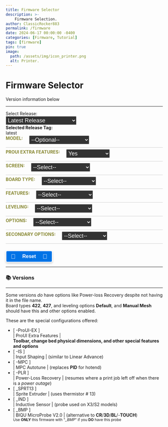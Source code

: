 ```yaml
---
title: Firmware Selector
description: >-
    Firmware Selection.
author: ClassicRocker883
permalink: /firmware
date: 2024-06-17 00:00:00 -0400
categories: [Firmware, Tutorial]
tags: [firmware]
pin: true
image:
  path: /assets/img/icon_printer.png
  alt: Printer.
---
```

<html lang="en">
<head>
    <style>
        .form-row {
            display: flex;
            justify-content: space-between;
            align-items: right;
            margin-bottom: 5px;
            border-bottom: 1px solid #ccc;
            padding-bottom: 10px;
        }
        .label-container {
            flex: 0 0 auto;
            margin-right: 20px;
            font-weight: bold;
            color: #883;
            text-transform: uppercase;
        }
        label {
            display: block;
        }
        .select-container {
            flex: 1;
        }
        select {
            width: 45%;
            padding: 2px;
            border: 1px solid #ccc;
            border-radius: 2px;
            background-color: #333;
            font-size: 18px;
            color: #f9f9f9;
        }
        .candidates-row {
            flex: 0 0 auto;
            display: list-item;
            border: 2px solid #ccc;
            width: 60%;
        }
        .button {
            position: relative;
            display: inline-block;
            align-items: center;
            justify-content: center;
            width: 150px;
            padding: 8px 16px;
            background-color: #0073e6;
            color: #fff;
            cursor: pointer;
            font-size: 16px;
            font-weight: bold;
            border-radius: 5px;
            border-color: #fff;
            border: 2px solid;
            box-shadow: 0 3px 6px rgba(0, 0, 0, 0.2);
            transition: background-color 0.3s ease, color 0.3s ease, box-shadow 0.3s ease, border-color 0.3s ease;
        }
        .button:hover {
            background-color: #218838;
            border-color: #0073e6;
            color: #fff;
            box-shadow: 0 6px 12px rgba(0, 0, 0, 0.3);
            transition: background-color 0.3s ease, color 0.3s ease, box-shadow 0.3s ease, border-color 0.3s ease;
        }
        .button:active {
            background-color: #1e7e34;
            border-color: #fff566;
            color: #c0c0c0;
            box-shadow: 0 2px 4px rgba(0, 0, 0, 0.2);
            animation: pulse-animation 0.15s both;
            animation-play-state: paused;
            transition: background-color 0.3s ease, color 0.3s ease, box-shadow 0.3s ease, border-color 0.3s ease;
        }
        @keyframes pulse-animation {
            0% {
                transform: scale(1);
                box-shadow: 0 3px 6px rgba(0, 0, 0, 0.2);
            }
            100% {
                transform: scale(0.93);
                box-shadow: 0 2px 4px rgba(0, 0, 0, 0.2);
            }
        }
        .button .icon {
            position: absolute;
            left: 10%;
            top: 50%;
            transform: translateY(-50%);
            font-size: 20px;
        }
        .button .icon2 {
            position: absolute;
            right: 10%;
            top: 50%;
            transform: translateY(-50%);
            font-size: 20px;
        }
        .button .label {
            align-items: center;
            justify-content: center;
            flex-grow: 1;
            text-align: center;
        }
    </style>
    <h1><i class="fas fa-code-compare"></i> Firmware Selector</h1>
    <p>Version information below</p>
    <hr>
</head>
<body>
    <label for="month-select">Select Release:</label>
    <select id="month-select">
        <option value="latest">Latest Release</option>
        <option>Loading...</option>
    </select>
    <div id="releases-container" style="display: none;">
        <label>Select a Release:</label>
        <p>Older Releases may not be fully compatible with the Selector</p>
        <div id="release-list">Select a month to load releases</div>
    </div>
    <br>
    <div>
        <strong>Selected Release Tag:</strong>
        <div id="selected-release-tag">latest</div>
    </div>
    <div class="form-row">
        <div class="label-container">
            <label for="model">Model:</label>
        </div>
        <div class="select-container">
            <select id="model" onchange="updateModelSelections()">
                <option value="">--Optional--</option>
                <option value="Aquila">Aquila</option>
                <option value="Aquila X3">Aquila X3</option>
                <option value="HC32">HC32</option>
                <option value="Ender">Ender-3V2/S1</option>
            </select>
        </div>
    </div>
    <div class="form-row">
        <div class="label-container">
            <label for="proUIExtraFeatures">ProUI Extra Features:</label>
        </div>
        <div class="select-container">
            <select id="proUIExtraFeatures" onchange="updateCandidates()">
                <option value="-ProUI">Yes</option>
                <option value="">No</option>
            </select>
        </div>
    </div>
    <div class="form-row">
        <div class="label-container">
            <label for="screen">Screen:</label>
        </div>
        <div class="select-container">
            <select id="screen" onchange="updateCandidates()">
                <option value="">--Select--</option>
                <option value="DWIN">DWIN</option>
                <option value="TJC-">TJC</option>
                <option value="C2-">12864</option>
            </select>
        </div>
    </div>
    <div class="form-row">
        <div class="label-container">
            <label for="type">Board Type:</label>
        </div>
        <div class="select-container">
            <select id="type" onchange="updateCandidates()">
                <option value="">--Select--</option>
                <option value="_GD32">GD32</option>
                <option value="_N32">N32</option>
                <option value="HC32">HC32</option>
                <option value="_427">427</option>
                <option value="_422">422</option>
                <option value="_SKR-Mini-E3-">SKR</option>
            </select>
        </div>
    </div>
    <div class="form-row">
        <div class="label-container">
            <label for="features">Features:</label>
        </div>
        <div class="select-container">
            <select id="features" onchange="updateCandidates()">
                <option value="">--Select--</option>
                <option value="_BMP">BIQU MicroProbe V2</option>
                <option value="_IND">Induction Probe</option>
                <option value="_SPRT13">Creality Sprite</option>
            </select>
        </div>
    </div>
    <div id="secondaryFeaturesDiv" style="display: none;">
        <div class="form-row">
            <div class="label-container">
                <label for="secondaryFeatures">Secondary Features:</label>
            </div>
            <div class="select-container">
                <select id="secondaryFeatures" onchange="updateCandidates()">
                    <option value="">--Select--</option>
                    <option value="_BMP">BIQU MicroProbe V2</option>
                </select>
            </div>
        </div>
    </div>
    <div class="form-row">
        <div class="label-container">
            <label for="leveling">Leveling:</label>
        </div>
        <div class="select-container">
            <select id="leveling" onchange="updateCandidates()">
                <option value="">--Select--</option>
                <option value="_Default">Default</option>
                <option value="_MM">Manual Mesh</option>
                <option value="_BLT">Bilinear Bed Leveling</option>
                <option value="_UBL">Unified Bed Leveling</option>
            </select>
        </div>
    </div>
    <div class="form-row">
        <div class="label-container">
            <label for="options">Options:</label>
        </div>
        <div class="select-container">
            <select id="options" onchange="updateCandidates()">
                <option value="">--Select--</option>
                <option value="-MPC">MPC</option>
                <option value="-IS">Input Shaping</option>
                <option value="-PLR">Power-loss Recovery</option>
            </select>
        </div>
    </div>
    <div class="form-row">
        <div class="label-container">
            <label for="secondaryOptions">Secondary Options:</label>
        </div>
        <div class="select-container">
            <select id="secondaryOptions" onchange="updateCandidates()">
                <option value="">--Select--</option>
                <option value="-MPC">MPC</option>
            </select>
        </div>
    </div>
    <br>
    <button class="button" id="resetButton">
        <span class="icon">🔄</span>
        <span class="label">Reset</span>
        <span class="icon2">🔄</span>
    </button>
    <hr>
    <p>
    <div id="candidates"></div>
    </p>
    <h3>📚 Versions</h3>
    <hr>
    <p>Some versions <i>do</i> have options like Power-loss Recovery despite not having it in the file name.<br>
        Board types <b>422</b>, <b>427</b>, and leveling options <b>Default</b>, and <b>Manual Mesh</b> should have this
        and other options enabled.</p>
    <p>These are the special configurations offered:</p>
    <ul>
        <li>[ -ProUI-EX ]<br>
            | ProUI Extra Features |
            <br><b>Toolbar, change bed physical dimensions, and other special features and options</b>
        </li>
        <li>[ -IS ]<br>
            | Input Shaping | (similar to Linear Advance)
        </li>
        <li>[ -MPC ]<br>
            | MPC Autotune | (replaces <b>PID</b> for hotend)
        </li>
        <li>[ -PLR ]<br>
            | Power-Loss Recovery | (resumes where a print job left off when there is a <i>power outage</i>)
        </li>
        <li>[ _SPRT13 ]<br>
            | Sprite Extruder | (uses thermistor # 13)
        </li>
        <li>[ _IND ]<br>
            | Inductive Sensor | (probe used on X3/S2 models)
        </li>
        <li>[ _BMP ]<br>
            | BIQU MicroProbe V2.0 | (alternative to <b>CR</b>/<b>3D</b>/<b>BL</b>/-<b>TOUCH</b>)
            <br><sup>Use <b>ONLY</b> this firmware with "<i>_BMP</i>" if you <b>DO</b> have this probe</sup>
        </li>
    </ul>
    <script>
        document.addEventListener('DOMContentLoaded', () => {
            const selectMonth = document.getElementById('month-select');
            const releaseContainer = document.getElementById('releases-container');
            const releaseList = document.getElementById('release-list');
            const selectedReleaseTagDiv = document.getElementById('selected-release-tag');
            const resetButton = document.getElementById('resetButton');
            let releaseTag = 'latest';
            const repoUrl = 'https://api.github.com/repos/classicrocker883/MRiscoCProUI/releases';
            async function fetchAllReleases(url, page = 1, releases = []) {
                try {
                    const response = await fetch(`${url}?page=${page}&per_page=100`);
                    const data = await response.json();
                    if (data.length === 0) {
                        return releases;
                    }
                    return fetchAllReleases(url, page + 1, releases.concat(data));
                } catch (error) {
                    console.error('Error fetching releases:', error);
                    return [];
                }
            }
            function formatMonthYear(date) {
                return new Date(date).toLocaleDateString('en-US', { year: 'numeric', month: 'short' });
            }
            function getReleaseMonths(releases) {
                const months = new Set();
                releases.forEach(release => months.add(formatMonthYear(release.published_at)));
                return Array.from(months).sort((a, b) => new Date(b) - new Date(a));
            }
            function extractTagName(url) {
                return url.split('/').pop();
            }
            function splitTag(tag) {
                const regex = /^(\d+\.\d+\.\d+[a-z]*)(?:-(-?\d+))?(?:-(HC32|ender3))?(?:-(-?\d+))?$/;
                const match = tag.match(regex);
                return {
                    version: match ? match[1] : '',
                    month: match ? match[2] : '',
                    model: match ? match[3] : '',
                    revision: match ? match[4] : ''
                };
            }
            function createCheckbox(release) {
                const label = document.createElement('label');
                const checkbox = document.createElement('input');
                checkbox.type = 'checkbox';
                checkbox.value = release.html_url;
                checkbox.name = 'release';
                checkbox.addEventListener('change', (event) => {
                    if (event.target.checked) {
                        releaseTag = `tags/${extractTagName(event.target.value)}`;
                        document.querySelectorAll('input[name="release"]').forEach(otherCheckbox => {
                            if (otherCheckbox !== event.target) otherCheckbox.checked = false;
                        });
                    } else {
                        releaseTag = 'latest';
                    }
                    updateSelectedReleaseTag();
                    updateCandidates();
                });
                label.append(checkbox, release.name);
                releaseList.appendChild(label);
            }
            function updateSelectedReleaseTag() {
                selectedReleaseTagDiv.textContent = releaseTag || 'latest';
            }
            function fetchReleasesByMonth(month, releases) {
                const filteredReleases = releases.filter(release => formatMonthYear(release.published_at) === month);
                releaseList.innerHTML = '';
                if (filteredReleases.length > 0) {
                    filteredReleases.forEach(createCheckbox);
                    releaseContainer.style.display = 'block';
                } else {
                    releaseList.textContent = 'No releases found';
                    releaseContainer.style.display = 'none';
                }
            }
            function populateMonthOptions(releaseMonths) {
                selectMonth.innerHTML = '<option value="latest">Latest Release</option>';
                releaseMonths.forEach(month => {
                    const option = document.createElement('option');
                    option.value = month;
                    option.textContent = month;
                    selectMonth.appendChild(option);
                });
            }
            async function initializeDropdowns() {
                try {
                    const releases = await fetchAllReleases(repoUrl);
                    const releaseMonths = getReleaseMonths(releases);
                    populateMonthOptions(releaseMonths);
                    selectMonth.addEventListener('change', (event) => {
                        const selectedMonth = event.target.value;
                        if (selectedMonth === 'latest') {
                            releaseTag = 'latest';
                            updateSelectedReleaseTag();
                            updateCandidates();
                            releaseContainer.style.display = 'none';
                        } else {
                            fetchReleasesByMonth(selectedMonth, releases);
                        }
                    });
                } catch (error) {
                    console.error('Error fetching releases:', error);
                }
            }
            async function fetchReleaseData(model) {
                const releaseHTML = await fetchReleaseHTML(`https://api.github.com/repos/classicrocker883/MRiscoCProUI/releases/${releaseTag}`);
                const areleaseTag = extractTagName(releaseHTML);
                const split = splitTag(areleaseTag);
                if (model === "HC32") {
                    split.model = "HC32";
                } else if (model === "Ender") {
                    split.model = "ender3";
                }
                const tag = `${split.version}${split.month ? '-' + split.month : ''}${split.model ? '-' + split.model : ''}${split.revision ? '-' + split.revision : ''}`;
                const apiUrl = `https://api.github.com/repos/classicrocker883/MRiscoCProUI/releases/tags/${tag}`;
                try {
                    const response = await fetch(apiUrl);
                    const data = await response.json();
                    return data.assets || [];
                } catch (error) {
                    console.error('Error fetching release assets:', error);
                    return [];
                }
            }
            async function fetchReleaseHTML(url) {
                try {
                    const response = await fetch(url);
                    const data = await response.json();
                    return data.html_url || '';
                } catch (error) {
                    console.error('Error fetching release HTML URL:', error);
                    return '';
                }
            }
            async function updateCandidates() {
                const model = document.getElementById("model").value;
                let proUIExtraFeatures = document.getElementById("proUIExtraFeatures").value;
                const screen = document.getElementById("screen").value;
                const type = document.getElementById("type").value;
                const features = document.getElementById("features").value;
                const secondaryFeatures = document.getElementById("secondaryFeatures").value;
                const leveling = document.getElementById("leveling").value;
                const options = document.getElementById("options").value;
                const secondaryOptions = document.getElementById("secondaryOptions").value;
                secondaryFeaturesDiv.style.display = (features === "_SPRT13") ? "block" : "none";
                if (screen === "C2-") {
                    proUIExtraFeatures = "";
                    document.getElementById("proUIExtraFeatures").value = proUIExtraFeatures;
                }
                let linkPrefix = "";
                if (model === "HC32" || type === "HC32") {
                    linkPrefix = (screen === "C2-") ? "C2-HC32" : "HC32";
                } else if (model === "Ender") {
                    linkPrefix = (screen === "TJC-") ? "TJC-Ender" : "Ender";
                } else {
                    if (screen === "C2-") {
                        linkPrefix = "C2-Aquila";
                    } else if (screen === "TJC-") {
                        linkPrefix = "TJC-Aquila";
                    } else {
                        linkPrefix = "Aquila";
                    }
                }
                const assets = await fetchReleaseData(model);
                const candidates = assets.filter(asset => {
                    const name = asset.name;
                    if (features === "" && (name.includes("_BMP") || name.includes("_IND") || name.includes("_SPRT13"))) return false;
                    if (features === "_SPRT13" && secondaryFeatures === "" && name.includes("_BMP")) return false;
                    if (proUIExtraFeatures === "" && name.includes("-ProUI")) return false;
                    return (
                        name.startsWith(linkPrefix) &&
                        (!type || name.includes(type)) &&
                        (!features || name.includes(features)) &&
                        (!secondaryFeatures || name.includes(secondaryFeatures)) &&
                        (!leveling || name.includes(leveling)) &&
                        (!options || name.includes(options)) &&
                        (!secondaryOptions || name.includes(secondaryOptions)) &&
                        (!proUIExtraFeatures || name.includes(proUIExtraFeatures))
                    );
                });
                const candidatesList = document.getElementById("candidates");
                candidatesList.innerHTML = '<a class="fas fa-download"></a><strong> Candidates:</strong><br>';
                if (candidates.length > 0) {
                    candidates.forEach(candidate => {
                        const url = candidate.browser_download_url;
                        const filename = url.substring(url.lastIndexOf('/') + 1);
                        candidatesList.innerHTML += `<div class='candidates-row'><a href='${url}'>${filename}</a></div>`;
                    });
                } else {
                    candidatesList.textContent = "No candidates found.";
                }
            }
            function updateModelSelections() {
                const model = document.getElementById("model").value;
                clearSelections();
                switch (model) {
                    case "Aquila X3":
                        document.getElementById("features").value = "_IND";
                        document.getElementById("type").value = "_N32";
                        document.getElementById("leveling").value = "_UBL";
                        break;
                    case "Aquila":
                        document.getElementById("type").value = "_GD32";
                        break;
                    case "HC32":
                        document.getElementById("type").value = "HC32";
                        break;
                }
                document.getElementById("screen").selectedIndex = model ? 1 : 0;
                updateCandidates();
            }
            function clearSelections() {
                document.querySelectorAll('#proUIExtraFeatures, #screen, #type, #features, #secondaryFeatures, #leveling, #options, #secondaryOptions').forEach(selection => selection.selectedIndex = 0);
                document.getElementById("secondaryFeaturesDiv").style.display = "none";
            }
            function resetSelections() {
                document.getElementById("model").selectedIndex = 0;
                clearSelections();
                updateCandidates();
            }
            resetButton.addEventListener('mousedown', () => resetButton.style.animationPlayState = 'running');
            resetButton.addEventListener('mouseup', () => resetButton.style.animationPlayState = 'paused');
            resetButton.addEventListener('click', resetSelections);
            document.getElementById("model").addEventListener('change', updateModelSelections);
            document.querySelectorAll('#proUIExtraFeatures, #screen, #type, #features, #secondaryFeatures, #leveling, #options, #secondaryOptions').forEach(input => input.addEventListener('change', updateCandidates));
            initializeDropdowns();
            updateCandidates();
            updateSelectedReleaseTag();
        });
    </script>
</body>
</html>